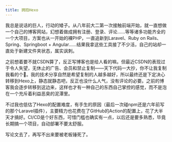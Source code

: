 ```yaml
---
title: 拥抱Hexo
---
```

我总是说话的巨人，行动的矮子。从八年前大二第一次接触前端开始，就一直想做一个自己的博客网站，幻想着做成拥有注册、登录、评论……等等诸多功能齐全的一个大项目，方案也从一开始的裸PHP，一直追新到Laravel、Ruby on Rails、Spring、Springboot + Angular……结果我拿这些工具接了不少活，自己的站却一直处于新建文件夹状态，属实讽刺。

之前想着要不就CSDN算了，反正写博客也是给人看的嘛。但最近CSDN的表现过于令人失望，无休止的广告、会员和禁止复制——天下代码一大抄，你不让我复制我看的个🔨。我的技术分享自然是希望复制的人越多越好，所以最终还是下定决心转移到Hexo上，静态就静态吧，反正也没什么人气，没有评论的必要。之前的博客我会逐步转移到这边来，这样也才有一种自己的东西自己掌控的感觉，而不是泡在一个充斥着利益恶臭的泥潭里。

不过我也低估了Hexo的配置难度，有手生的原因（最后一次碰npm还是六年前写的那个Laravel插件），主要精力也花费在了GitHub的Action的配置上，花了大半天才搞好。CI/CD是个好东西，可惜门槛也确实有一点，以后还是要多熟悉，毕竟长期搞一个项目，自动部署不要太舒服。

写论文去了，再写不出来要被老板锤死了。